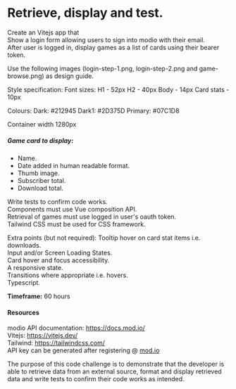 # Retrieve, display and test.

Create an Vitejs app that \
Show a login form allowing users to sign into modio with their email. \
After user is logged in, display games as a list of cards using their bearer token.

Use the following images (login-step-1.png, login-step-2.png and game-browse.png) as design guide.

Style specification: 
Font sizes:
H1 - 52px
H2 - 40px
Body - 14px 
Card stats - 10px

Colours: 
Dark: #212945
Dark1: #2D375D
Primary: #07C1D8

Container width 
1280px

##### Game card to display:
- Name.
- Date added in human readable format.
- Thumb image.
- Subscriber total.
- Download total.

Write tests to confirm code works.\
Components must use Vue composition API.\
Retrieval of games must use logged in user's oauth token.\
Tailwind CSS must be used for CSS framework.

Extra points (but not required):
Tooltip hover on card stat items i.e. downloads.\
Input and/or Screen Loading States.\
Card hover and focus accessibility.\
A responsive state.\
Transitions where appropriate i.e. hovers.\
Typescript.


**Timeframe:** 60 hours
#### Resources
modio API documentation: https://docs.mod.io/ \
Vitejs: https://vitejs.dev/ \
Tailwind: https://tailwindcss.com/ \
API key can be generated after registering @ [mod.io](https://mod.io/)

The purpose of this code challenge is to demonstrate that the developer is able to retrieve data from an external source, format and display retrieved data and write tests to confirm their code works as intended.
